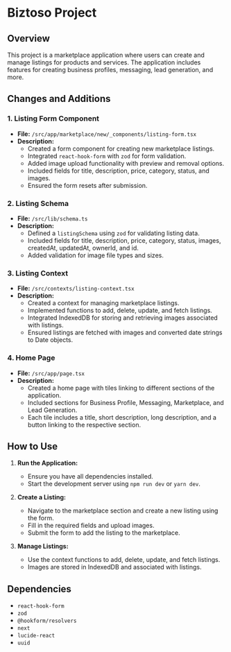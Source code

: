 # Biztoso Project

## Overview

This project is a marketplace application where users can create and manage listings for products and services. The application includes features for creating business profiles, messaging, lead generation, and more.

## Changes and Additions

### 1. Listing Form Component

- **File:** `/src/app/marketplace/new/_components/listing-form.tsx`
- **Description:**
  - Created a form component for creating new marketplace listings.
  - Integrated `react-hook-form` with `zod` for form validation.
  - Added image upload functionality with preview and removal options.
  - Included fields for title, description, price, category, status, and images.
  - Ensured the form resets after submission.

### 2. Listing Schema

- **File:** `/src/lib/schema.ts`
- **Description:**
  - Defined a `listingSchema` using `zod` for validating listing data.
  - Included fields for title, description, price, category, status, images, createdAt, updatedAt, ownerId, and id.
  - Added validation for image file types and sizes.

### 3. Listing Context

- **File:** `/src/contexts/listing-context.tsx`
- **Description:**
  - Created a context for managing marketplace listings.
  - Implemented functions to add, delete, update, and fetch listings.
  - Integrated IndexedDB for storing and retrieving images associated with listings.
  - Ensured listings are fetched with images and converted date strings to Date objects.

### 4. Home Page

- **File:** `/src/app/page.tsx`
- **Description:**
  - Created a home page with tiles linking to different sections of the application.
  - Included sections for Business Profile, Messaging, Marketplace, and Lead Generation.
  - Each tile includes a title, short description, long description, and a button linking to the respective section.

## How to Use

1. **Run the Application:**

   - Ensure you have all dependencies installed.
   - Start the development server using `npm run dev` or `yarn dev`.

2. **Create a Listing:**

   - Navigate to the marketplace section and create a new listing using the form.
   - Fill in the required fields and upload images.
   - Submit the form to add the listing to the marketplace.

3. **Manage Listings:**
   - Use the context functions to add, delete, update, and fetch listings.
   - Images are stored in IndexedDB and associated with listings.

## Dependencies

- `react-hook-form`
- `zod`
- `@hookform/resolvers`
- `next`
- `lucide-react`
- `uuid`
